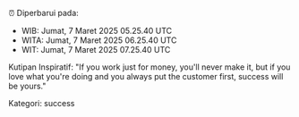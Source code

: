 ⏰ Diperbarui pada:
- WIB: Jumat, 7 Maret 2025 05.25.40 UTC
- WITA: Jumat, 7 Maret 2025 06.25.40 UTC
- WIT: Jumat, 7 Maret 2025 07.25.40 UTC

Kutipan Inspiratif:
"If you work just for money, you'll never make it, but if you love what you're doing and you always put the customer first, success will be yours."


Kategori: success

